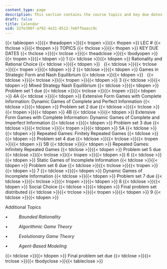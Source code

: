 ```yaml
---
content_type: page
description: This section contains the course topics and key due dates.
draft: false
title: Calendar
uid: 32fe390f-a792-4e31-8512-7e6ffbaacc9c
---
```

{{< tableopen >}}{{< theadopen >}}{{< tropen >}}{{< thopen >}}
LEC #
{{< thclose >}}{{< thopen >}}
TOPICS
{{< thclose >}}{{< thopen >}}
KEY DUE DATES
{{< thclose >}}{{< trclose >}}{{< theadclose >}}{{< tbodyopen >}}{{< tropen >}}{{< tdopen >}}
1
{{< tdclose >}}{{< tdopen >}}
Rationality and Rational Choice
{{< tdclose >}}{{< tdopen >}}
 
{{< tdclose >}}{{< trclose >}}{{< tropen >}}{{< tdopen >}}
2
{{< tdclose >}}{{< tdopen >}}
Games in Strategic Form and Nash Equilibrium
{{< tdclose >}}{{< tdopen >}}
 
{{< tdclose >}}{{< trclose >}}{{< tropen >}}{{< tdopen >}}
3
{{< tdclose >}}{{< tdopen >}}
Mixed Strategy Nash Equilibrium
{{< tdclose >}}{{< tdopen >}}
Problem set 1 due
{{< tdclose >}}{{< trclose >}}{{< tropen >}}{{< tdopen >}}
4A
{{< tdclose >}}{{< tdopen >}}
Extensive Form Games with Complete Information: Dynamic Games of Complete and Perfect Information
{{< tdclose >}}{{< tdopen >}}
Problem set 2 due
{{< tdclose >}}{{< trclose >}}{{< tropen >}}{{< tdopen >}}
4B
{{< tdclose >}}{{< tdopen >}}
Extensive Form Games with Complete Information: Dynamic Games of Complete and Imperfect Information
{{< tdclose >}}{{< tdopen >}}
Problem set 3 due
{{< tdclose >}}{{< trclose >}}{{< tropen >}}{{< tdopen >}}
5A
{{< tdclose >}}{{< tdopen >}}
Repeated Games: Finitely Repeated Games
{{< tdclose >}}{{< tdopen >}}
Problem set 4 due
{{< tdclose >}}{{< trclose >}}{{< tropen >}}{{< tdopen >}}
5B
{{< tdclose >}}{{< tdopen >}}
Repeated Games: Infinitely Repeated Games
{{< tdclose >}}{{< tdopen >}}
Problem set 5 due
{{< tdclose >}}{{< trclose >}}{{< tropen >}}{{< tdopen >}}
6
{{< tdclose >}}{{< tdopen >}}
Static Games of Incomplete Information
{{< tdclose >}}{{< tdopen >}}
Problem set 6 due
{{< tdclose >}}{{< trclose >}}{{< tropen >}}{{< tdopen >}}
7
{{< tdclose >}}{{< tdopen >}}
Dynamic Games of Incomplete Information
{{< tdclose >}}{{< tdopen >}}
Problem set 7 due
{{< tdclose >}}{{< trclose >}}{{< tropen >}}{{< tdopen >}}
8
{{< tdclose >}}{{< tdopen >}}
Social Choice
{{< tdclose >}}{{< tdopen >}}
Final problem set distributed
{{< tdclose >}}{{< trclose >}}{{< tropen >}}{{< tdopen >}}
9
{{< tdclose >}}{{< tdopen >}}

Additional Topics

*•         Bounded Rationality*

*•         Algorithmic Game Theory*

*•         Evolutionary Game Theory*

*•         Agent-Based Modeling*

{{< tdclose >}}{{< tdopen >}}
Final problem set due
{{< tdclose >}}{{< trclose >}}{{< tbodyclose >}}{{< tableclose >}}